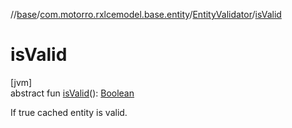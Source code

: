 //[base](../../../index.md)/[com.motorro.rxlcemodel.base.entity](../index.md)/[EntityValidator](index.md)/[isValid](is-valid.md)

# isValid

[jvm]\
abstract fun [isValid](is-valid.md)(): [Boolean](https://kotlinlang.org/api/latest/jvm/stdlib/kotlin/-boolean/index.html)

If true cached entity is valid.
